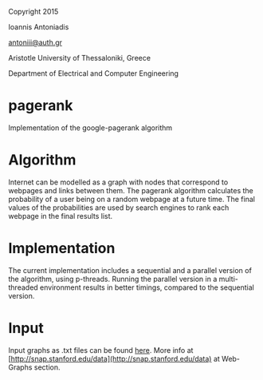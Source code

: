 Copyright 2015

Ioannis Antoniadis

<antoniii@auth.gr>

Aristotle University of Thessaloniki, Greece

Department of Electrical and Computer Engineering

# pagerank
Implementation of the google-pagerank algorithm

# Algorithm
Internet can be modelled as a graph with nodes that correspond to webpages and links between them.
The pagerank algorithm calculates the probability of a user being on a random webpage at a future time.
The final values of the probabilities are used by search engines to rank each webpage in the final results list. 

# Implementation
The current implementation includes a sequential and a parallel version of the algorithm, using p-threads. Running the parallel version in a multi-threaded environment results in better timings, compared to the sequential version.

# Input
Input graphs as .txt files can be found [here](https://www.dropbox.com/sh/aeqm6dnf50au34u/AABXbtB3DeeFPOoirDP0DGqya?dl=0).
More info at [http://snap.stanford.edu/data](http://snap.stanford.edu/data) at Web-Graphs section.
